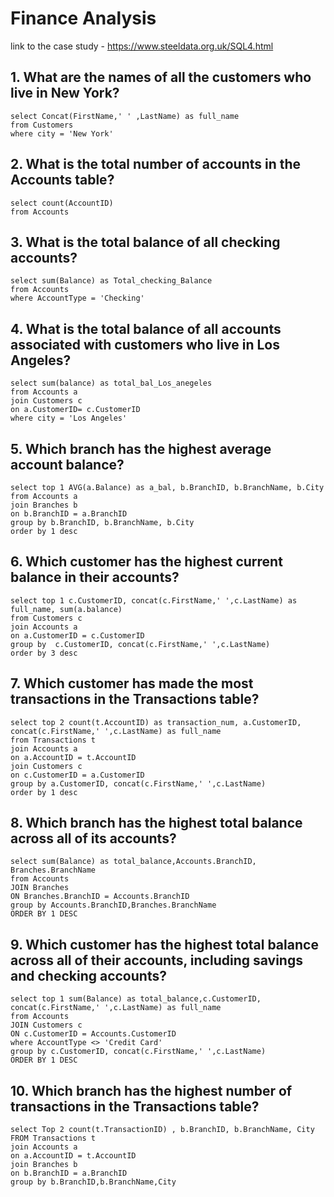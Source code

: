 # Finance Analysis

link to the case study - https://www.steeldata.org.uk/SQL4.html

## 1. What are the names of all the customers who live in New York?
```
select Concat(FirstName,' ' ,LastName) as full_name
from Customers
where city = 'New York'
```
## 2. What is the total number of accounts in the Accounts table?
```
select count(AccountID)
from Accounts
```
## 3. What is the total balance of all checking accounts?
```
select sum(Balance) as Total_checking_Balance
from Accounts
where AccountType = 'Checking'
```
## 4. What is the total balance of all accounts associated with customers who live in Los Angeles?
```
select sum(balance) as total_bal_Los_anegeles
from Accounts a
join Customers c
on a.CustomerID= c.CustomerID
where city = 'Los Angeles'
```
## 5. Which branch has the highest average account balance?
```
select top 1 AVG(a.Balance) as a_bal, b.BranchID, b.BranchName, b.City
from Accounts a
join Branches b
on b.BranchID = a.BranchID
group by b.BranchID, b.BranchName, b.City
order by 1 desc
```

## 6. Which customer has the highest current balance in their accounts?
```
select top 1 c.CustomerID, concat(c.FirstName,' ',c.LastName) as full_name, sum(a.balance)
from Customers c
join Accounts a
on a.CustomerID = c.CustomerID
group by  c.CustomerID, concat(c.FirstName,' ',c.LastName)
order by 3 desc
```
## 7. Which customer has made the most transactions in the Transactions table?
```
select top 2 count(t.AccountID) as transaction_num, a.CustomerID, concat(c.FirstName,' ',c.LastName) as full_name
from Transactions t
join Accounts a
on a.AccountID = t.AccountID
join Customers c
on c.CustomerID = a.CustomerID
group by a.CustomerID, concat(c.FirstName,' ',c.LastName)
order by 1 desc
```
## 8. Which branch has the highest total balance across all of its accounts?
```
select sum(Balance) as total_balance,Accounts.BranchID, Branches.BranchName
from Accounts
JOIN Branches 
ON Branches.BranchID = Accounts.BranchID
group by Accounts.BranchID,Branches.BranchName
ORDER BY 1 DESC
```

## 9. Which customer has the highest total balance across all of their accounts, including savings and checking accounts?
```
select top 1 sum(Balance) as total_balance,c.CustomerID, concat(c.FirstName,' ',c.LastName) as full_name
from Accounts
JOIN Customers c
ON c.CustomerID = Accounts.CustomerID
where AccountType <> 'Credit Card'
group by c.CustomerID, concat(c.FirstName,' ',c.LastName)
ORDER BY 1 DESC
```

## 10. Which branch has the highest number of transactions in the Transactions table?
```
select Top 2 count(t.TransactionID) , b.BranchID, b.BranchName, City
FROM Transactions t
join Accounts a
on a.AccountID = t.AccountID
join Branches b
on b.BranchID = a.BranchID
group by b.BranchID,b.BranchName,City
```
